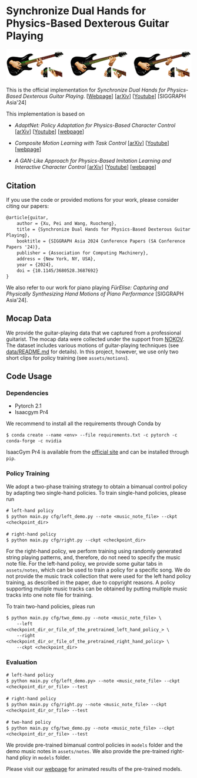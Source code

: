 # Synchronize Dual Hands for Physics-Based Dexterous Guitar Playing

![](doc/teaser.png)

This is the official implementation for _*Synchronize Dual Hands for Physics-Based Dexterous Guitar Playing*_. [[Webpage](https://pei-xu.github.io/guitar)] [[arXiv](#)] [[Youtube](https://www.youtube.com/watch?v=r_y0P2pIeF8&list=PLLfEynalFz6j0X5Kiut0U3GLRxt3Oz_oa)] [SIGGRAPH Asia'24]

This implementation is based on 

- _*AdaptNet: Policy Adaptation for Physics-Based Character Control*_ 
[[arXiv](http://arxiv.org/abs/2310.00239)]
[[Youtube](https://youtu.be/WxmJSCNFb28)]
[[webpage](https://pei-xu.github.io/AdaptNet)]

- _*Composite Motion Learning with Task Control*_ 
[[arXiv](https://arxiv.org/abs/2305.03286)]
[[Youtube](https://youtu.be/mcRAxwoTh3E)]
[[webpage](https://pei-xu.github.io/CompositeMotion)]

- _*A GAN-Like Approach for Physics-Based Imitation Learning and Interactive Character Control*_
[[arXiv](https://arxiv.org/abs/2105.10066)]
[[Youtube](https://www.youtube.com/watch?v=VHMyvDD3B_o)]
[[webpage](https://pei-xu.github.io/ICCGAN)]


## Citation
If you use the code or provided motions for your work, please consider citing our papers:

    @article{guitar,
        author = {Xu, Pei and Wang, Ruocheng},
        title = {Synchronize Dual Hands for Physics-Based Dexterous Guitar Playing},
        booktitle = {SIGGRAPH Asia 2024 Conference Papers (SA Conference Papers '24)},
        publisher = {Association for Computing Machinery},
        address = {New York, NY, USA},
        year = {2024},
        doi = {10.1145/3680528.3687692}
    }


We also refer to our work for piano playing _*FürElise: Capturing and Physically Synthesizing Hand Motions of Piano Performance*_ [SIGGRAPH Asia'24].


## Mocap Data
We provide the guitar-playing data that we captured from a professional guitarist.
The mocap data were collected under the support from [NOKOV](https://www.nokov.com/).
The dataset includes various motions of guitar-playing techniques (see [data/README.md](data) for details).
In this project, however, we use only two short clips for policy training (see `assets/motions`).


## Code Usage

### Dependencies
- Pytorch 2.1
- Isaacgym Pr4

We recommend to install all the requirements through Conda by

    $ conda create --name <env> --file requirements.txt -c pytorch -c conda-forge -c nvidia

IsaacGym Pr4 is available from the [official site](https://developer.nvidia.com/isaac-gym) and can be installed through `pip`.

### Policy Training
We adopt a two-phase training strategy to obtain a bimanual control policy by adapting two single-hand policies.
To train single-hand policies, please run

    # left-hand policy
    $ python main.py cfg/left_demo.py --note <music_note_file> --ckpt <checkpoint_dir>
    
    # right-hand policy
    $ python main.py cfg/right.py --ckpt <checkpoint_dir>


For the right-hand policy, we perform training using randomly generated string playing patterns, and, therefore, do not need to specify the music note file.
For the left-hand policy, we provide some guitar tabs in `assets/notes`, which can be used to train a policy for a specific song.
We do not provide the music track collection that were used for the left hand policy training, as described in the paper, due to copyright reasons.
A policy supporting mutiple music tracks can be obtained by putting multiple music tracks into one note file for training.

To train two-hand policies, pleas run

    $ python main.py cfg/two_demo.py --note <music_note_file> \
        --left <checkpoint_dir_or_file_of_the_pretrained_left_hand_policy_> \
        --right <checkpoint_dir_or_file_of_the_pretrained_right_hand_policy> \
        --ckpt <checkpoint_dir>


### Evaluation

    # left-hand policy
    $ python main.py cfg/left_demo.py> --note <music_note_file> --ckpt <checkpoint_dir_or_file> --test
    
    # right-hand policy
    $ python main.py cfg/right.py --note <music_note_file> --ckpt <checkpoint_dir_or_file> --test

    # two-hand policy
    $ python main.py cfg/two_demo.py --note <music_note_file> --ckpt <checkpoint_dir_or_file> --test


We provide pre-trained bimanual control policies in `models` folder and the demo music notes in `assets/notes`.
We also provide the pre-trained right-hand plicy in `models` folder.

Please visit our [webpage](https://pei-xu.github.io/guitar) for animated results of the pre-trained models.
